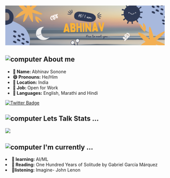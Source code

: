 ![Header](bg2.png "Header Image")

<h2><img src="https://bestanimations.com/media/computers/46611517funny-computer-animated-gif-29.gif" alt="computer" width="80"> About me </h2>


<ul>
  <li><b>👤 Name: </b> Abhinav Sonone</li>
  <li><b>😄 Pronouns:</b>  He/Him</li>
  <li><b>📍 Location:</b> India</li>
  <li><b>💼 Job: </b>Open for Work</li>
  <li><b>📣 Languages:</b> English, Marathi and Hindi</li>
</ul>

</div>

<a href="https://twitter.com/Abhinav_Sonone"><img src="https://img.shields.io/badge/Abhinav_Sonone_%20-%231DA1F2.svg?&style=for-the-badge&logo=Twitter&logoColor=white" alt="Twitter Badge"></a>

<h2><img src="https://i.gifer.com/75ez.gif" alt="computer" width="100"> Lets Talk Stats ...</h2>

<img src= "https://github-readme-stats.vercel.app/api?username=meta-sapien&&show_icons=true&title_color=ffffff&icon_color=bb2acf&text_color=daf7dc&bg_color=151515">

<h2><img src="https://4.bp.blogspot.com/-g0EeBTPnb30/XO3Ivaky3SI/AAAAAAAzHpU/-e2lmtuYopIpT2ZMY8S9BHvOAcVp5gpIACLcBGAs/s1600/AW3884646_20.gif" alt="computer" width="100"> I'm currently ...</h2>

<li><b>📖 learning: </b> AI/ML</li>
  <li><b>📖 Reading:</b>  One Hundred Years of Solitude by Gabriel García Márquez</li>
  <li><b>🎵listening:</b> Imagine- John Lenon</li>
